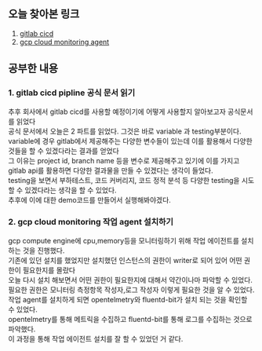 ## 오늘 찾아본 링크

1. [gitlab cicd](https://docs.gitlab.com/ee/ci/)
2. [gcp cloud monitoring agent](https://cloud.google.com/stackdriver/docs/solutions/agents/ops-agent/installation?hl=ko)

## 공부한 내용

### 1. gitlab cicd pipline 공식 문서 읽기

추후 회사에서 gitlab cicd를 사용할 예정이기에 어떻게 사용할지 알아보고자 공식문서를 읽었다<br/>
공식 문서에서 오늘은 2 파트를 읽었다. 그것은 바로 variable 과 testing부분이다.<br/>
variable에 경우 gitlab에서 제공해주는 다양한 변수들이 있는데 이를 활용해서 다양한 것들을 할 수 있겠다라는 결과를 얻었다<br/>
그 이유는 project id, branch name 등을 변수로 제공해주고 있기에 이를 가지고 gitlab api를 활용하면 다양한 결과물을 만들 수 있겠다는 생각이 들었다.<br/>
testing을 보면서 부하테스트, 코드 커버리지, 코드 정적 분석 등 다양한 testing을 시도할 수 있겠다라는 생각을 할 수 있었다.<br>
추후에 이에 대한 demo코드를 만들어서 실행해봐야겠다.

### 2. gcp cloud monitoring 작업 agent 설치하기

gcp compute engine에 cpu,memory등을 모니터링하기 위해 작업 에이전트를 설치하는 것을 진행했다.<br/>
기존에 있던 설치를 했었지만 설치했던 인스턴스의 권한이 writer로 되어 있어 어떤 권한이 필요한지를 몰랐다<br/>
오늘 다시 설치 해보면서 어떤 권한이 필요한지에 대해서 약간이나마 파악할 수 있었다.<br/>
필요한 권한은 모니터링 측정항목 작성자,로그 작성자 이렇게 필요한 것을 알 수 있었다.<br/>
작업 agent를 설치하게 되면 opentelmetry와 fluentd-bit가 설치 되는 것을 확인할 수 있었다.<br/>
opentelmetry를 통해 메트릭을 수집하고 fluentd-bit를 통해 로그를 수집하는 것으로 파악했다.<br/>
이 과정을 통해 작업 에이전트 설치를 잘 할 수 있었던 거 같다.
